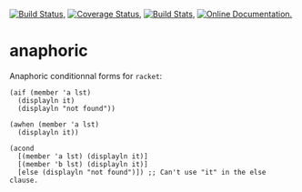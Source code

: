 [![Build Status,](https://img.shields.io/travis/jsmaniac/anaphoric/master.svg)](https://travis-ci.org/jsmaniac/anaphoric)
[![Coverage Status,](https://img.shields.io/coveralls/jsmaniac/anaphoric/master.svg)](https://coveralls.io/github/jsmaniac/anaphoric)
[![Build Stats,](https://img.shields.io/badge/build-stats-blue.svg)](http://jsmaniac.github.io/travis-stats/#jsmaniac/anaphoric)
[![Online Documentation.](https://img.shields.io/badge/docs-online-blue.svg)](http://docs.racket-lang.org/anaphoric/)

anaphoric
=========

Anaphoric conditionnal forms for `racket`:

```
(aif (member 'a lst)
  (displayln it)
  (displayln "not found"))

(awhen (member 'a lst)
  (displayln it))

(acond
  [(member 'a lst) (displayln it)]
  [(member 'b lst) (displayln it)]
  [else (displayln "not found")]) ;; Can't use "it" in the else clause.
```